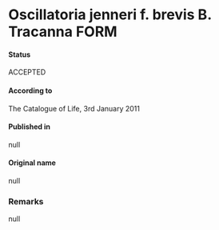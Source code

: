 # Oscillatoria jenneri f. brevis B. Tracanna FORM

#### Status
ACCEPTED

#### According to
The Catalogue of Life, 3rd January 2011

#### Published in
null

#### Original name
null

### Remarks
null